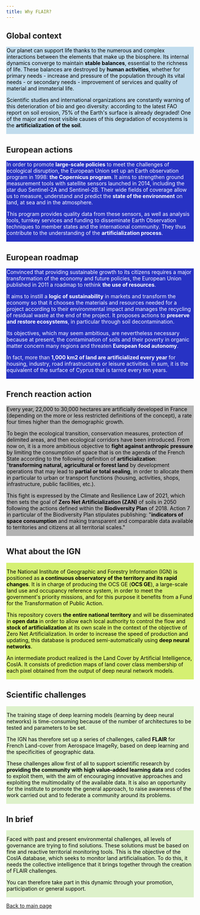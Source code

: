 ```yaml
---
title: Why FLAIR?
---
```


## Global context
<div style="background-color:#c1dced; padding: 1px; color: black">
Our planet can support life thanks to the numerous and complex interactions between the elements that make up the biosphere. Its internal dynamics converge to maintain <b>stable balances</b>, essential to the richness of life. These balances are destroyed by <b>human activities</b>, whether for primary needs - increase and pressure of the population through its vital needs - or secondary needs - improvement of services and quality of material and immaterial life.

Scientific studies and international organizations are constantly warning of this deterioration of bio and geo diversity: according to the latest FAO report on soil erosion, 75% of the Earth's surface is already degraded! One of the major and most visible causes of this degradation of ecosystems is the **artificialization of the soil**.
</font></div>

## European actions
<div style="background-color:#2732c4; padding: 1px; color: white">
In order to promote <b>large-scale policies</b> to meet the challenges of ecological disruption, the European Union set up an Earth observation program in 1998: <b>the Copernicus program</b>. It aims to strengthen ground measurement tools with satellite sensors launched in 2014, including the star duo Sentinel-2A and Sentinel-2B. Their wide fields of coverage allow us to measure, understand and predict the <b>state of the environment</b> on land, at sea and in the atmosphere.

This program provides quality data from these sensors, as well as analysis tools, turnkey services and funding to disseminate Earth Observation techniques to member states and the international community. They thus contribute to the understanding of the **artificialization process**.
</font></div>

## European roadmap
<div style="background-color:#2732c4; padding: 1px; color: white">
Convinced that providing sustainable growth to its citizens requires a major transformation of the economy and future policies, the European Union published in 2011 a roadmap to rethink <b>the use of resources</b>.

It aims to instill a **logic of sustainability** in markets and transform the economy so that it chooses the materials and resources needed for a project according to their environmental impact and manages the recycling of residual waste at the end of the project. It proposes actions to **preserve and restore ecosystems**, in particular through soil decontamination.

Its objectives, which may seem ambitious, are nevertheless necessary because at present, the contamination of soils and their poverty in organic matter concern many regions and threaten **European food autonomy**.

In fact, more than **1,000 km2 of land are artificialized every year** for housing, industry, road infrastructures or leisure activities. In sum, it is the equivalent of the surface of Cyprus that is tarred every ten years.
</font></div>

## French reaction action
<div style="background-color:#b3b3b3; padding: 1px; color: black">
Every year, 22,000 to 30,000 hectares are artificially developed in France (depending on the more or less restricted definitions of the concept), a rate four times higher than the demographic growth.

To begin the ecological transition, conservation measures, protection of delimited areas, and then ecological corridors have been introduced. From now on, it is a more ambitious objective to <b>fight against anthropic pressure</b> by limiting the consumption of space that is on the agenda of the French State according to the following definition of <b>artificialization</b>: "<b>transforming natural, agricultural or forest land</b> by development operations that may lead to <b>partial or total sealing</b>, in order to allocate them in particular to urban or transport functions (housing, activities, shops, infrastructure, public facilities, etc.).

This fight is expressed by the Climate and Resilience Law of 2021, which then sets the goal of **Zero Net Artificialization (ZAN)** of soils in 2050 following the actions defined within the **Biodiversity Plan** of 2018. Action 7 in particular of the Biodiversity Plan stipulates publishing: "**indicators of space consumption** and making transparent and comparable data available to territories and citizens at all territorial scales."
</font></div>


## What about the IGN
<div style="background-color:#d5f072; padding: 1px; color: black">

The National Institute of Geographic and Forestry Information (IGN) is positioned as **a continuous observatory of the territory and its rapid changes**. It is in charge of producing the OCS GE (**OCS GE**), a large-scale land use and occupancy reference system, in order to meet the government's priority missions, and for this purpose it benefits from a Fund for the Transformation of Public Action.

This repository covers **the entire national territory** and will be disseminated in **open data** in order to allow each local authority to control the flow and **stock of artificialization** at its own scale in the context of the objective of Zero Net Artificialization. In order to increase the speed of production and updating, this database is produced semi-automatically using **deep neural networks**.

An intermediate product realized is the Land Cover by Artificial Intelligence, CosIA. It consists of prediction maps of land cover class membership of each pixel obtained from the output of deep neural network models.
</font></div>

## Scientific challenges
<div style="background-color:#ddf1ca; padding: 1px; color: black">

The training stage of deep learning models (learning by deep neural networks) is time-consuming because of the number of architectures to be tested and parameters to be set.

The IGN has therefore set up a series of challenges, called **FLAIR** for French Land-cover from Aerospace ImageRy, based on deep learning and the specificities of geographic data.

These challenges allow first of all to support scientific research by **providing the community with high value-added learning data** and codes to exploit them, with the aim of encouraging innovative approaches and exploiting the multimodality of the available data. It is also an opportunity for the institute to promote the general approach, to raise awareness of the work carried out and to federate a community around its problems.
</font></div>

## In brief
<div style="background-color:#ddf1ca; padding: 1px; color: black">

Faced with past and present environmental challenges, all levels of governance are trying to find solutions. These solutions must be based on fine and reactive territorial monitoring tools. This is the objective of the CosIA database, which seeks to monitor land artificialisation. To do this, it needs the collective intelligence that it brings together through the creation of FLAIR challenges.

You can therefore take part in this dynamic through your promotion, participation or general support.
</font></div>


[Back to main page](./)
